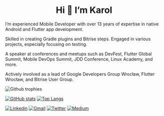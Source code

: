 <h1 align="center">Hi 👋 I’m Karol</h1>

I’m experienced Mobile Developer with over 13 years of expertise in native Android and Flutter app development. 

Skilled in creating Gradle plugins and Bitrise steps. Engaged in various projects, especially focusing on testing. 

A speaker at conferences and meetups such as DevFest, Flutter Global Summit, Mobile DevOps Summit, JDD Conference, Linux Academy, and more. 

Actively involved as a lead of Google Developers Group Wrocław, Flutter Wrocław, and Bitrise User Group.

![Github trophies](https://github-profile-trophy.vercel.app/?username=koral--)

[![GitHub stats](https://github-readme-stats.vercel.app/api?username=koral--&count_private=true&show_icons=true)](https://github.com/koral--)
[![Top Langs](https://github-readme-stats.vercel.app/api/top-langs/?username=koral--&layout=compact&langs_count=8)](https://github.com/koral--)

[![Linkedin](https://img.shields.io/badge/-LinkedIn-blue?style=flat&logo=Linkedin&logoColor=white)](https://www.linkedin.com/in/karol-wrotniak/)
[![Gmail](https://img.shields.io/badge/-Gmail-c14438?style=flat&logo=Gmail&logoColor=white)](mailto:wrotniakkarol@gmail.com)
[![Twitter](https://img.shields.io/badge/-Twitter-blue?style=flat&logo=Twitter&logoColor=white)](https://twitter.com/karol_wrotniak)
[![Medium](https://img.shields.io/badge/-Medium-black?style=flat&logo=Medium&logoColor=white)](https://medium.com/@karol-wrotniak)

